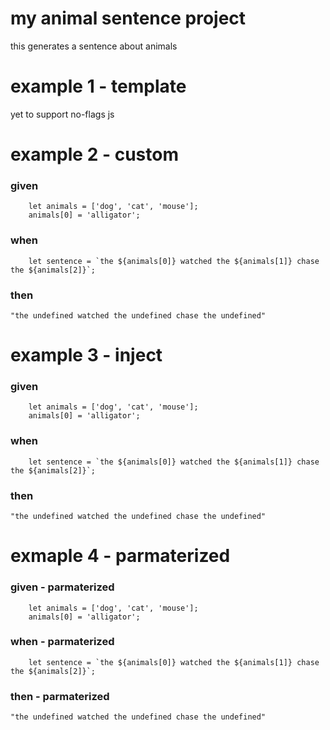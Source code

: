 # my animal sentence project

this generates a sentence about animals

# example 1 - template

yet to support no-flags js

# example 2 - custom

### given

```
    let animals = ['dog', 'cat', 'mouse'];
    animals[0] = 'alligator';
```

### when

```
    let sentence = `the ${animals[0]} watched the ${animals[1]} chase the ${animals[2]}`;
```

### then

```
"the undefined watched the undefined chase the undefined"
```

# example 3 - inject

### given

```
    let animals = ['dog', 'cat', 'mouse'];
    animals[0] = 'alligator';
```

### when

```
    let sentence = `the ${animals[0]} watched the ${animals[1]} chase the ${animals[2]}`;
```

### then

```
"the undefined watched the undefined chase the undefined"
```


# exmaple 4 - parmaterized

### given - parmaterized

```
    let animals = ['dog', 'cat', 'mouse'];
    animals[0] = 'alligator';
```

### when - parmaterized

```
    let sentence = `the ${animals[0]} watched the ${animals[1]} chase the ${animals[2]}`;
```

### then - parmaterized

```
"the undefined watched the undefined chase the undefined"
```

